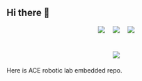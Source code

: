 ## Hi there 👋
<!-- 个人资料徽标 -->
<div align="center">
  <a href="https://mp.weixin.qq.com/mp/profile_ext?action=home&__biz=MzUxNDI1MzgzOQ==&scene=124#wechat_redirect/"><img src="https://img.shields.io/badge/website-%E4%B8%AA%E4%BA%BA%E7%BD%91%E7%AB%99-blue"></a>&emsp;
  <a href="https://space.bilibili.com/13362671/"><img src="https://img.shields.io/badge/bilibili-B%E7%AB%99-ff69b4"></a>&emsp;
  <!-- 访问次数 -->
  <img src="https://visitor-badge.glitch.me/badge?page_id=DGUT-ACE-EMBEDDED" /> </div>
<!-- 动态打字效果 -->
<h1 align="center"> <a href="https://sunguoqi.com/"> <img src="https://readme-typing-svg.herokuapp.com/?lines=welcome;欢迎来到ACE仓库!&center=true&size=27"> </a> </h1>


Here is ACE robotic lab embedded repo.

